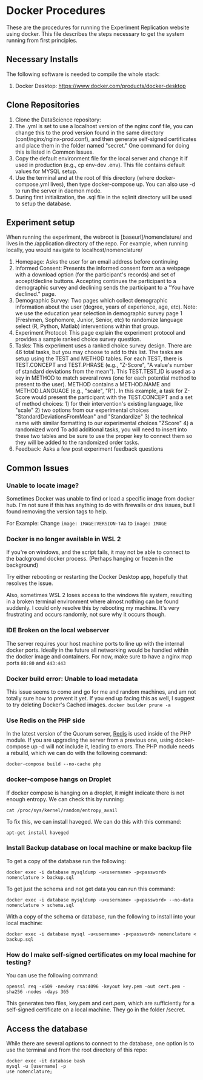 # Docker Procedures

These are the procedures for running the Experiment Replication website using docker. This file 
describes the steps necessary to get the system running from first principles. 


## Necessary Installs

The following software is needed to compile the whole stack:

1. Docker Desktop: https://www.docker.com/products/docker-desktop

## Clone Repositories

1. Clone the DataScience repository:
2. The .yml is set to use a localhost version of the nginx conf file, you can change this to the prod version found in the same directory (conf/nginx/nginx-prod.conf), 
		and then generate self-signed certificates and place them in the folder named "secret." One command for doing this is listed in Common Issues.
3. Copy the default environment file for the local server and change it if used in production (e.g., cp env-dev .env). This file contains default values for MYSQL setup.
4. Use the terminal and at the root of this directory (where docker-compose.yml lives), then type docker-compose up. You can also use -d  to run the server in daemon mode.
5. During first initialization, the .sql file in the sqlinit directory will be used to setup the database.

## Experiment setup

When running the experiment, the webroot is [baseurl]/nomenclature/ and lives in the /application directory of the repo. For example, when running locally, you would navigate to localhost/nomenclature/

1. Homepage: Asks the user for an email address before continuing
2. Informed Consent: Presents the informed consent form as a webpage with a download option (for the participant's records) and set of accept/decline buttons. 
		Accepting continues the participant to a demographic survey and declining sends the participant to a "You have declined." page.
3. Demographic Survey: Two pages which collect demographic information about the user (degree, years of experience, age, etc). 
		Note: we use the education year selection in demographic survey page 1 (Freshmen, Sophomore, Junior, Senior, etc) to randomize language select (R, Python, Matlab) interventions within that group.
4. Experiment Protocol: This page explain the experiment protocol and provides a sample ranked choice survey question.
5. Tasks: This experiment uses a ranked choice survey design. There are 46 total tasks, but you may choose to add to this list. 
		The tasks are setup using the TEST and METHOD tables. For each TEST, there is TEST.CONCEPT and TEST.PHRASE (e.g., "Z-Score", "A value's number of standard deviations from the mean"). 
		This TEST.TEST_ID is used as a key in METHOD to match several rows (one for each potential method to present to the user). METHOD contains a METHOD.NAME and METHOD.LANGUAGE (e.g., "scale", "R"). 
		In this example, a task for Z-Score would present the participant with the TEST.CONCEPT and a set of method choices:
			1) for their intervention's existing language, like "scale"
			2) two options from our experimental choices "StandardDeviationsFromMean" and "Standardize"
			3) the technical name with similar formatting to our experimental choices "ZScore"
			4) a randomized word
		To add additional tasks, you will need to insert into these two tables and be sure to use the proper key to connect them so they will be added to the randomized order tasks.
6. Feedback: Asks a few post experiment feedback questions


## Common Issues

### Unable to locate image?
Sometimes Docker was unable to find or load a specific image from docker hub. I'm not sure if this has anything to do with firewalls or dns issues, but I found removing the version tags to help.

For Example: Change `image: IMAGE:VERSION-TAG` to `image: IMAGE`

### Docker is no longer available in WSL 2
If you're on windows, and the script fails, it may not be able to connect to the background docker process. (Perhaps hanging or frozen in the background)

Try either rebooting or restarting the Docker Desktop app, hopefully that resolves the issue. 

Also, sometimes WSL 2 loses access to the windows file system, resulting in a broken terminal environment where almost nothing can be found suddenly. 
I could only resolve this by rebooting my machine. It's very frustrating and occurs randomly, not sure why it occurs though. 

### IDE Broken on the local webserver
The server requires your host machine ports to line up with the internal docker ports. Ideally in the future all networking would be handled within the docker image and containers. For now, make sure to have a nginx map ports `80:80` and `443:443`

### Docker build error: Unable to load metadata 
This issue seems to come and go for me and random machines, and am not totally sure how to prevent it yet. 
If you end up facing this as well, I suggest to try deleting Docker's Cached images.
`docker builder prune -a`

### Use Redis on the PHP side 

In the latest version of the Quorum server, [Redis](https://redis.io/) is used inside of the PHP module. If you are upgrading the server from a previous one, using docker-compose up -d will not include it, leading to errors. The PHP module needs a rebuild, which we can do with the following command:

    docker-compose build --no-cache php

### docker-compose hangs on Droplet

If docker compose is hanging on a droplet, it might indicate there is not enough entropy. We can check this by running:

    cat /proc/sys/kernel/random/entropy_avail

To fix this, we can install haveged. We can do this with this command:

    apt-get install haveged

### Install Backup database on local machine or make backup file

To get a copy of the database run the following:

    docker exec -i database mysqldump -u<username> -p<password> nomenclature > backup.sql

To get just the schema and not get data you can run this command: 

    docker exec -i database mysqldump -u<username> -p<password> --no-data nomenclature > schema.sql   

With a copy of the schema or database, run the following to install into your local machine:

    docker exec -i database mysql -u<username> -p<password> nomenclature < backup.sql

### How do I make self-signed certificates on my local machine for testing?

You can use the following command:

    openssl req -x509 -newkey rsa:4096 -keyout key.pem -out cert.pem -sha256 -nodes -days 365

This generates two files, key.pem and cert.pem, which are sufficiently for a self-signed certificate on a local machine. They go in the folder /secret.

## Access the database
While there are several options to connect to the database, one option is to use the terminal and from the root directory of this repo:

	docker exec -it database bash
	mysql -u [username] -p
	use nomenclature;
